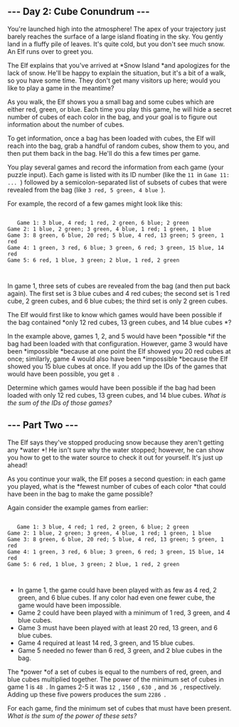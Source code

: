 ## --- Day 2: Cube Conundrum ---

You're launched high into the atmosphere! The apex of your trajectory just barely reaches the surface of a large island floating in the sky. You gently land in a fluffy pile of leaves. It's quite cold, but you don't see much snow. An Elf runs over to greet you.

The Elf explains that you've arrived at *Snow Island *and apologizes for the lack of snow. He'll be happy to explain the situation, but it's a bit of a walk, so you have some time. They don't get many visitors up here; would you like to play a game in the meantime?

As you walk, the Elf shows you a small bag and some cubes which are either red, green, or blue. Each time you play this game, he will hide a secret number of cubes of each color in the bag, and your goal is to figure out information about the number of cubes.

To get information, once a bag has been loaded with cubes, the Elf will reach into the bag, grab a handful of random cubes, show them to you, and then put them back in the bag. He'll do this a few times per game.

You play several games and record the information from each game (your puzzle input). Each game is listed with its ID number (like the `11 `in `Game 11: ... `) followed by a semicolon-separated list of subsets of cubes that were revealed from the bag (like `3 red, 5 green, 4 blue `).

For example, the record of a few games might look like this:

```
  
   Game 1: 3 blue, 4 red; 1 red, 2 green, 6 blue; 2 green
Game 2: 1 blue, 2 green; 3 green, 4 blue, 1 red; 1 green, 1 blue
Game 3: 8 green, 6 blue, 20 red; 5 blue, 4 red, 13 green; 5 green, 1 red
Game 4: 1 green, 3 red, 6 blue; 3 green, 6 red; 3 green, 15 blue, 14 red
Game 5: 6 red, 1 blue, 3 green; 2 blue, 1 red, 2 green
  
 
```

In game 1, three sets of cubes are revealed from the bag (and then put back again). The first set is 3 blue cubes and 4 red cubes; the second set is 1 red cube, 2 green cubes, and 6 blue cubes; the third set is only 2 green cubes.

The Elf would first like to know which games would have been possible if the bag contained *only 12 red cubes, 13 green cubes, and 14 blue cubes *?

In the example above, games 1, 2, and 5 would have been *possible *if the bag had been loaded with that configuration. However, game 3 would have been *impossible *because at one point the Elf showed you 20 red cubes at once; similarly, game 4 would also have been *impossible *because the Elf showed you 15 blue cubes at once. If you add up the IDs of the games that would have been possible, you get `8 `.

Determine which games would have been possible if the bag had been loaded with only 12 red cubes, 13 green cubes, and 14 blue cubes. *What is the sum of the IDs of those games?*

## --- Part Two ---

The Elf says they've stopped producing snow because they aren't getting any *water *! He isn't sure why the water stopped; however, he can show you how to get to the water source to check it out for yourself. It's just up ahead!

As you continue your walk, the Elf poses a second question: in each game you played, what is the *fewest number of cubes of each color *that could have been in the bag to make the game possible?

Again consider the example games from earlier:

```
  
   Game 1: 3 blue, 4 red; 1 red, 2 green, 6 blue; 2 green
Game 2: 1 blue, 2 green; 3 green, 4 blue, 1 red; 1 green, 1 blue
Game 3: 8 green, 6 blue, 20 red; 5 blue, 4 red, 13 green; 5 green, 1 red
Game 4: 1 green, 3 red, 6 blue; 3 green, 6 red; 3 green, 15 blue, 14 red
Game 5: 6 red, 1 blue, 3 green; 2 blue, 1 red, 2 green
  
 
```

*   In game 1, the game could have been played with as few as 4 red, 2 green, and 6 blue cubes. If any color had even one fewer cube, the game would have been impossible.
*   Game 2 could have been played with a minimum of 1 red, 3 green, and 4 blue cubes.
*   Game 3 must have been played with at least 20 red, 13 green, and 6 blue cubes.
*   Game 4 required at least 14 red, 3 green, and 15 blue cubes.
*   Game 5 needed no fewer than 6 red, 3 green, and 2 blue cubes in the bag.

The *power *of a set of cubes is equal to the numbers of red, green, and blue cubes multiplied together. The power of the minimum set of cubes in game 1 is `48 `. In games 2-5 it was `12 `, `1560 `, `630 `, and `36 `, respectively. Adding up these five powers produces the sum `2286 `.

For each game, find the minimum set of cubes that must have been present. *What is the sum of the power of these sets?*
